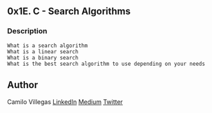## 0x1E. C - Search Algorithms

### Description
    What is a search algorithm
    What is a linear search
    What is a binary search
    What is the best search algorithm to use depending on your needs


## Author

Camilo Villegas [LinkedIn](https://www.linkedin.com/in/camilo-villegas-98a135158/)
[Medium](https://medium.com/@mrdoom)
[Twitter](https://twitter.com/mr_doomus)

